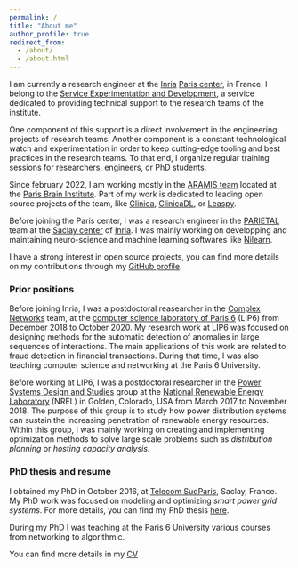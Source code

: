 ```yaml
---
permalink: /
title: "About me"
author_profile: true
redirect_from: 
  - /about/
  - /about.html
---
```


I am currently a research engineer at the [Inria](https://www.inria.fr/fr) [Paris center](https://www.inria.fr/en/centre-inria-de-paris), in France. I belong to the [Service Experimentation and Development](https://sed.paris.inria.fr/service/), a service dedicated to providing technical support to the research teams of the institute.

One component of this support is a direct involvement in the engineering projects of research teams. Another component is a constant technological watch and experimentation in order to keep cutting-edge tooling and best practices in the research teams. To that end, I organize regular training sessions for researchers, engineers, or PhD students.

Since february 2022, I am working mostly in the [ARAMIS team](https://www.aramislab.fr/) located at the [Paris Brain Institute](https://icm-institute.org/en/mission-en/). Part of my work is dedicated to leading open source projects of the team, like [Clinica](https://www.clinica.run/), [ClinicaDL](ihttps://clinicadl.readthedocs.io/en/latest/), or [Leaspy](https://leaspy.readthedocs.io/en/stable/).

Before joining the Paris center, I was a research engineer in the [PARIETAL](https://team.inria.fr/parietal/research/) team at the [Saclay center](https://www.inria.fr/en/inria-saclay-centre) of [Inria](https://www.inria.fr/fr). I was mainly working on developping and maintaining neuro-science and machine learning softwares like [Nilearn](https://github.com/nilearn/nilearn).

I have a strong interest in open source projects, you can find more details on my contributions through my [GitHub profile](https://github.com/nicolasgensollen).

### Prior positions

Before joining Inria, I was a postdoctoral reasearcher in the [Complex Networks](http://www.complexnetworks.fr/) team, at the [computer science laboratory of Paris 6](https://www.lip6.fr/) (LIP6) from December 2018 to October 2020. My research work at LIP6 was focused on designing methods for the automatic detection of anomalies in large sequences of interactions. The main applications of this work are related to fraud detection in financial transactions. During that time, I was also teaching computer science and networking at the Paris 6 University.

Before working at LIP6, I was a postdoctoral researcher in the [Power Systems Design and Studies](https://www.nrel.gov/grid/power-systems-design-studies.html) group at the [National Renewable Energy Laboratory](https://www.nrel.gov/) (NREL) in Golden, Colorado, USA from March 2017 to November 2018. The purpose of this group is to study how power distribution systems can sustain the increasing penetration of renewable energy resources. Within this group, I was mainly working on creating and implementing optimization methods to solve large scale problems such as *distribution planning* or *hosting capacity analysis*. 

### PhD thesis and resume

I obtained my PhD in October 2016, at [Telecom SudParis](https://www.telecom-sudparis.eu/), Saclay, France. My PhD work was focused on modeling and optimizing *smart power grid systems*. For more details, you can find my PhD thesis [here](https://tel.archives-ouvertes.fr/tel-01454975/document).

During my PhD I was teaching at the Paris 6 University various courses from networking to algorithmic.

You can find more details in my [CV](https://nicolasgensollen.github.io/files/nicolas-gensollen-french.pdf)
